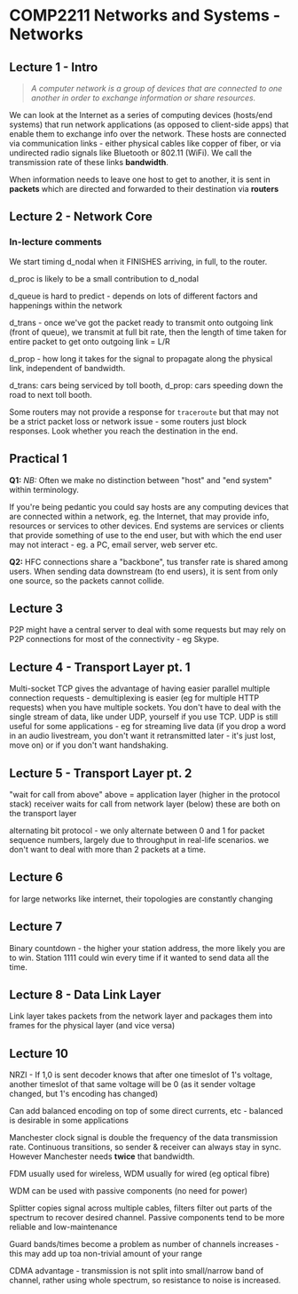 # COMP2211 Networks and Systems - Networks

## Lecture 1 - Intro

> *A computer network is a group of devices that are connected to one another in order to exchange information or share resources.*

We can look at the Internet as a series of computing devices (hosts/end systems) that run network applications (as opposed to client-side apps) that enable them to exchange info over the network. These hosts are connected via communication links - either physical cables like copper of fiber, or via undirected radio signals like Bluetooth or 802.11 (WiFi). We call the transmission rate of these links **bandwidth**.

When information needs to leave one host to get to another, it is sent in **packets** which are directed and forwarded to their destination via **routers**

## Lecture 2 - Network Core

### In-lecture comments

We start timing d_nodal when it FINISHES arriving, in full, to the router.

d_proc is likely to be a small contribution to d_nodal

d_queue is hard to predict - depends on lots of different factors and happenings within the network

d_trans - once we've got the packet ready to transmit onto outgoing link (front of queue), we transmit at full bit rate, then the length of time taken for entire packet to get onto outgoing link = L/R

d_prop - how long it takes for the signal to propagate along the physical link, independent of bandwidth.

d_trans: cars being serviced by toll booth, d_prop: cars speeding down the road to next toll booth.

Some routers may not provide a response for `traceroute` but that may not be a strict packet loss or network issue - some routers just block responses. Look whether you reach the destination in the end.

## Practical 1

**Q1:** *NB:* Often we make no distinction between "host" and "end system" within terminology.

If you're being pedantic you could say hosts are any computing devices that are connected within a network, eg. the Internet, that may provide info, resources or services to other devices. End systems are services or clients that provide something of use to the end user, but with which the end user may not interact - eg. a PC, email server, web server etc.

**Q2:** HFC connections share a "backbone", tus transfer rate is shared among users. When sending data downstream (to end users), it is sent from only one source, so the packets cannot collide.

## Lecture 3

P2P might have a central server to deal with some requests but may rely on P2P connections for most of the connectivity - eg Skype.

## Lecture 4 - Transport Layer pt. 1

Multi-socket TCP gives the advantage of having easier parallel multiple connection requests - demultiplexing is easier (eg for multiple HTTP requests) when you have multiple sockets. You don't have to deal with the single stream of data, like under UDP, yourself if you use TCP. UDP is still useful for some applications - eg for streaming live data (if you drop a word in an audio livestream, you don't want it retransmitted later - it's just lost, move on) or if you don't want handshaking.

## Lecture 5 - Transport Layer pt. 2

"wait for call from above" above = application layer (higher in the protocol stack)
receiver waits for call from network layer (below)
these are both on the transport layer

alternating bit protocol - we only alternate between 0 and 1 for packet sequence numbers, largely due to throughput in real-life scenarios. we don't want to deal with more than 2 packets at a time.

## Lecture 6

for large networks like internet, their topologies are constantly changing 

## Lecture 7

Binary countdown - the higher your station address, the more likely you are to win. Station 1111 could win every time if it wanted to send data all the time.

## Lecture 8 - Data Link Layer

Link layer takes packets from the network layer and packages them into frames for the physical layer (and vice versa)

## Lecture 10

NRZI - If 1,0 is sent decoder knows that after one timeslot of 1's voltage, another timeslot of that same voltage will be 0 (as it sender voltage changed, but 1's encoding has changed)

Can add balanced encoding on top of some direct currents, etc - balanced is desirable in some applications

Manchester clock signal is double the frequency of the data transmission rate. Continuous transitions, so sender & receiver can always stay in sync. However Manchester needs **twice** that bandwidth.

FDM usually used for wireless, WDM usually for wired (eg optical fibre)

WDM can be used with passive components (no need for power)

Splitter copies signal across multiple cables, filters filter out parts of the spectrum to recover desired channel. Passive components tend to be more reliable and low-maintenance

Guard bands/times become a problem as number of channels increases - this may add up toa non-trivial amount of your range

CDMA advantage - transmission is not split into small/narrow band of channel, rather using whole spectrum, so resistance to noise is increased.